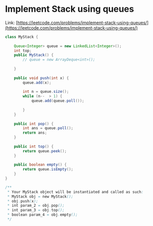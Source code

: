 # Implement Stack using queues

Link: [https://leetcode.com/problems/implement-stack-using-queues/](https://leetcode.com/problems/implement-stack-using-queues/)

```java
class MyStack {
    
    Queue<Integer> queue = new LinkedList<Integer>();
    int top;
    public MyStack() {
        // queue = new ArrayDeque<int>();
        
    }
    
    public void push(int x) {
        queue.add(x);
        
        int n = queue.size();
        while (n--  > 1) {
            queue.add(queue.poll());
            
        }
    }
    
    public int pop() {
        int ans = queue.poll();
        return ans;
    }
    
    public int top() {
        return queue.peek();
    }
    
    public boolean empty() {
        return queue.isEmpty();
    }
}

/**
 * Your MyStack object will be instantiated and called as such:
 * MyStack obj = new MyStack();
 * obj.push(x);
 * int param_2 = obj.pop();
 * int param_3 = obj.top();
 * boolean param_4 = obj.empty();
 */
```
